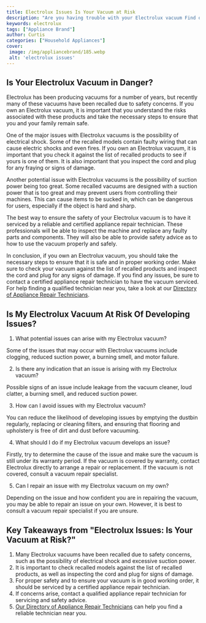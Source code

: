 ```yaml
---
title: Electrolux Issues Is Your Vacuum at Risk
description: "Are you having trouble with your Electrolux vacuum Find out what could be causing your issues and learn how to get it fixed in this informative blog post"
keywords: electrolux
tags: ["Appliance Brand"]
author: Curtis
categories: ["Household Appliances"]
cover: 
 image: /img/appliancebrand/185.webp
 alt: 'electrolux issues'
---
```

## Is Your Electrolux Vacuum in Danger?

Electrolux has been producing vacuums for a number of years, but recently many of these vacuums have been recalled due to safety concerns. If you own an Electrolux vacuum, it is important that you understand the risks associated with these products and take the necessary steps to ensure that you and your family remain safe.

One of the major issues with Electrolux vacuums is the possibility of electrical shock. Some of the recalled models contain faulty wiring that can cause electric shocks and even fires. If you own an Electrolux vacuum, it is important that you check it against the list of recalled products to see if yours is one of them. It is also important that you inspect the cord and plug for any fraying or signs of damage.

Another potential issue with Electrolux vacuums is the possibility of suction power being too great. Some recalled vacuums are designed with a suction power that is too great and may prevent users from controlling their machines. This can cause items to be sucked in, which can be dangerous for users, especially if the object is hard and sharp.

The best way to ensure the safety of your Electrolux vacuum is to have it serviced by a reliable and certified appliance repair technician. These professionals will be able to inspect the machine and replace any faulty parts and components. They will also be able to provide safety advice as to how to use the vacuum properly and safely.

In conclusion, if you own an Electrolux vacuum, you should take the necessary steps to ensure that it is safe and in proper working order. Make sure to check your vacuum against the list of recalled products and inspect the cord and plug for any signs of damage. If you find any issues, be sure to contact a certified appliance repair technician to have the vacuum serviced. For help finding a qualified technician near you, take a look at our [Directory of Appliance Repair Technicians](./pages/appliance-repair-technicians).

## Is My Electrolux Vacuum At Risk Of Developing Issues?

1. What potential issues can arise with my Electrolux vacuum?
 
 Some of the issues that may occur with Electrolux vacuums include clogging, reduced suction power, a burning smell, and motor failure.

2. Is there any indication that an issue is arising with my Electrolux vacuum?

 Possible signs of an issue include leakage from the vacuum cleaner, loud clatter, a burning smell, and reduced suction power.

3. How can I avoid issues with my Electrolux vacuum?

 You can reduce the likelihood of developing issues by emptying the dustbin regularly, replacing or cleaning filters, and ensuring that flooring and upholstery is free of dirt and dust before vacuuming.

4. What should I do if my Electrolux vacuum develops an issue?

 Firstly, try to determine the cause of the issue and make sure the vacuum is still under its warranty period. If the vacuum is covered by warranty, contact Electrolux directly to arrange a repair or replacement. If the vacuum is not covered, consult a vacuum repair specialist.

5. Can I repair an issue with my Electrolux vacuum on my own?

 Depending on the issue and how confident you are in repairing the vacuum, you may be able to repair an issue on your own. However, it is best to consult a vacuum repair specialist if you are unsure.

## Key Takeaways from "Electrolux Issues: Is Your Vacuum at Risk?"

1. Many Electrolux vacuums have been recalled due to safety concerns, such as the possibility of electrical shock and excessive suction power.
2. It is important to check recalled models against the list of recalled products, as well as inspecting the cord and plug for signs of damage.
3. For proper safety and to ensure your vacuum is in good working order, it should be serviced by a certified appliance repair technician.
4. If concerns arise, contact a qualified appliance repair technician for servicing and safety advice.
5. [Our Directory of Appliance Repair Technicians](./pages/appliance-repair-technicians) can help you find a reliable technician near you.
